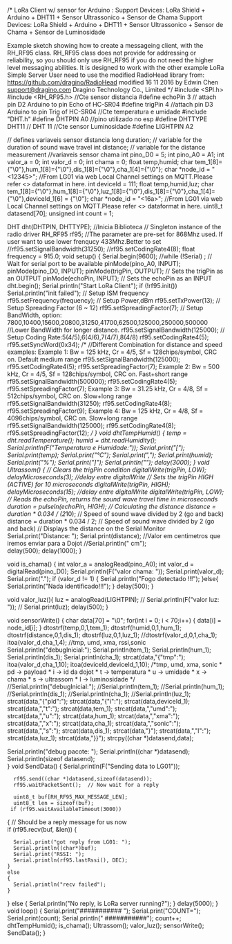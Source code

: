 /*
  LoRa Client w/ sensor for Arduino :
  Support Devices: LoRa Shield + Arduino + DHT11 + Sensor Ultrassonico + Sensor de Chama 
  Support Devices: LoRa Shield + Arduino + DHT11 + Sensor Ultrassonico + Sensor de Chama + Sensor de Luminosidade
  
  Example sketch showing how to create a messageing client, 
  with the RH_RF95 class. RH_RF95 class does not provide for addressing or
  reliability, so you should only use RH_RF95 if you do not need the higher
  level messaging abilities.
  It is designed to work with the other example LoRa Simple Server
  User need to use the modified RadioHead library from:
  https://github.com/dragino/RadioHead
  modified 16 11 2016
  by Edwin Chen <support@dragino.com>
  Dragino Technology Co., Limited
*/
#include <SPI.h>
#include <RH_RF95.h>
//Cte sensor distancia
#define echoPin 3 // attach pin D2 Arduino to pin Echo of HC-SR04
#define trigPin 4 //attach pin D3 Arduino to pin Trig of HC-SR04
//Cte temperatura e umidade
#include "DHT.h"
#define DHTPIN  A0 //pino utilizado no esp
#define DHTTYPE DHT11   // DHT 11
//Cte sensor Luminosidade
#define LIGHTPIN A2

// defines variaveis sensor distancia
long duration; // variable for the duration of sound wave travel
int distance; // variable for the distance measurement
//variaveis sensor chama
int pino_D0 = 5;
int pino_A0 = A1;
int valor_a = 0;
int valor_d = 0;
int chama = 0;
float temp,humid;
char tem_1[8]={"\0"},hum_1[8]={"\0"},dis_1[8]={"\0"},cha_1[4]={"\0"};
char *node_id = "<12345>"; //From LG01 via web Local Channel settings on MQTT.Please refer <> dataformat in here.
int deviceId = 111;
float temp,humid,luz;
char tem_1[8]={"\0"},hum_1[8]={"\0"},luz_1[8]={"\0"},dis_1[8]={"\0"},cha_1[4]={"\0"},deviceId_1[6] = {"\0"};
char *node_id = "<16a>"; //From LG01 via web Local Channel settings on MQTT.Please refer <> dataformat in here.
uint8_t datasend[70];
unsigned int count = 1;

DHT dht(DHTPIN, DHTTYPE); //Inicia Biblioteca
// Singleton instance of the radio driver
RH_RF95 rf95;
//The parameter are pre-set for 868Mhz used. If user want to use lower frenqucy 433Mhz.Better to set 
//rf95.setSignalBandwidth(31250);
//rf95.setCodingRate4(8);
float frequency = 915.0;
void setup() 
{
  Serial.begin(9600);
  //while (!Serial) ; // Wait for serial port to be available
  pinMode(pino_A0, INPUT);
  pinMode(pino_D0, INPUT);
  pinMode(trigPin, OUTPUT); // Sets the trigPin as an OUTPUT
  pinMode(echoPin, INPUT); // Sets the echoPin as an INPUT
  dht.begin();
  Serial.println("Start LoRa Client");
  if (!rf95.init())
    Serial.println("init failed");
  // Setup ISM frequency
  rf95.setFrequency(frequency);
  // Setup Power,dBm
  rf95.setTxPower(13);
  // Setup Spreading Factor (6 ~ 12)
   rf95.setSpreadingFactor(7);
  // Setup BandWidth, option: 7800,10400,15600,20800,31250,41700,62500,125000,250000,500000
  //Lower BandWidth for longer distance.
  rf95.setSignalBandwidth(125000);
  // Setup Coding Rate:5(4/5),6(4/6),7(4/7),8(4/8) 
  rf95.setCodingRate4(5);
  rf95.setSyncWord(0x34);
  /*
  //Different Combination for distance and speed examples: 
  Example 1: Bw = 125 kHz, Cr = 4/5, Sf = 128chips/symbol, CRC on. Default medium range
    rf95.setSignalBandwidth(125000);
    rf95.setCodingRate4(5);
    rf95.setSpreadingFactor(7);
  Example 2: Bw = 500 kHz, Cr = 4/5, Sf = 128chips/symbol, CRC on. Fast+short range
    rf95.setSignalBandwidth(500000);
    rf95.setCodingRate4(5);
    rf95.setSpreadingFactor(7);
  Example 3: Bw = 31.25 kHz, Cr = 4/8, Sf = 512chips/symbol, CRC on. Slow+long range
    rf95.setSignalBandwidth(31250);
    rf95.setCodingRate4(8);
    rf95.setSpreadingFactor(9);
  Example 4: Bw = 125 kHz, Cr = 4/8, Sf = 4096chips/symbol, CRC on. Slow+long range
    rf95.setSignalBandwidth(125000);
    rf95.setCodingRate4(8);
    rf95.setSpreadingFactor(12); 
  */
}
void dhtTempHumid()
{
  temp = dht.readTemperature();
  humid = dht.readHumidity();
  Serial.println(F("Temperatura e Humidade:"));
  Serial.print("[");
  Serial.print(temp);
  Serial.print("℃");
  Serial.print(",");
  Serial.print(humid);
  Serial.print("%");
  Serial.print("]");
  Serial.println("");
  delay(3000);
}
void Ultrassom()
{
  // Clears the trigPin condition
  digitalWrite(trigPin, LOW);
  delayMicroseconds(3); //delay entre digitalWrite
  // Sets the trigPin HIGH (ACTIVE) for 10 microseconds
  digitalWrite(trigPin, HIGH);
  delayMicroseconds(15); //delay entre digitalWrite
  digitalWrite(trigPin, LOW);
  // Reads the echoPin, returns the sound wave travel time in microseconds
  duration = pulseIn(echoPin, HIGH);
  // Calculating the distance
  distance = duration * 0.034 / (2*10); // Speed of sound wave divided by 2 (go and back)
  distance = duration * 0.034 / 2; // Speed of sound wave divided by 2 (go and back)
  // Displays the distance on the Serial Monitor
  Serial.print("Distance: ");
  Serial.print(distance); //Valor em centimetros que iremos enviar para a Dojot
  //Serial.println(" cm");    
  delay(500);
  delay(1000);
}

void is_chama()
{
  int valor_a = analogRead(pino_A0);
  int valor_d = digitalRead(pino_D0);
  Serial.println(F("valor chama: "));
  Serial.print(valor_d);
  Serial.print(".");
  if (valor_d != 1)
  {
    Serial.println("Fogo detectado !!!");
  }else{
    Serial.println("Nada identificado!!!");
  }
  delay(500);
}

void valor_luz(){
  luz = analogRead(LIGHTPIN);
  // Serial.println(F("valor luz: "));
  // Serial.print(luz);
  delay(500);
}

void sensorWrite()
{
    char data[70] = "\0";
    for(int i = 0; i < 70;i++)
    {
       data[i] = node_id[i];
    }
    dtostrf(temp,0,1,tem_1);
    dtostrf(humid,0,1,hum_1);
    dtostrf(distance,0,1,dis_1);
    dtostrf(luz,0,1,luz_1);
    //dtostrf(valor_d,0,1,cha_1);
    itoa(valor_d,cha_1,4);
    //tmp, umd, xma, rssi,sonic
    Serial.println("debugInicial:");
    Serial.println(tem_1);
    Serial.println(hum_1);
    Serial.println(dis_1);
    Serial.println(cha_1);
     strcat(data,"{\"tmp\":");
    itoa(valor_d,cha_1,10);
    itoa(deviceId,deviceId_1,10);
    /*tmp, umd, xma, sonic
     * pd -> payload
    * i -> id da dojot
    * t -> temperatura
    * u -> umidade
    * x -> chama
    * s -> ultrassom
    * l -> luminosidade
    */
    //Serial.println("debugInicial:");
    //Serial.println(tem_1);
    //Serial.println(hum_1);
    //Serial.println(dis_1);
    //Serial.println(cha_1);
    //Serial.println(luz_1);
     strcat(data,"{\"pld\":");
     strcat(data,"{\"i\":");
     strcat(data,deviceId_1);
     strcat(data,",\"t\":");
     strcat(data,tem_1);
     strcat(data,",\"umd\":");
     strcat(data,",\"u\":");
     strcat(data,hum_1);
     strcat(data,",\"xma\":");
     strcat(data,",\"x\":");
     strcat(data,cha_1);
     strcat(data,",\"sonic\":");
     strcat(data,",\"s\":");
     strcat(data,dis_1);
     strcat(data,"}");
     strcat(data,",\"l\":");
     strcat(data,luz_1);
     strcat(data,"}}");
     strcpy((char *)datasend,data);

   Serial.println("debug pacote: ");
   Serial.println((char *)datasend);
   Serial.println(sizeof datasend);     
}
void SendData()
{
  Serial.println(F("Sending data to LG01"));
           
   
      rf95.send((char *)datasend,sizeof(datasend));  
      rf95.waitPacketSent();  // Now wait for a reply
    
      uint8_t buf[RH_RF95_MAX_MESSAGE_LEN];
      uint8_t len = sizeof(buf);
     if (rf95.waitAvailableTimeout(3000))
  { 
    // Should be a reply message for us now   
    if (rf95.recv(buf, &len))
   {
     
      Serial.print("got reply from LG01: ");
      Serial.println((char*)buf);
      Serial.print("RSSI: ");
      Serial.println(rf95.lastRssi(), DEC);    
    }
    else
    {
      Serial.println("recv failed");
    }
  }
  else
  {
    Serial.println("No reply, is LoRa server running?");
  }
  delay(5000);
}
void loop()
{ 
  Serial.print("###########    ");
  Serial.print("COUNT=");
  Serial.print(count);
  Serial.println("    ###########");
  count++;
  dhtTempHumid();
  is_chama();
  Ultrassom();
  valor_luz();
  sensorWrite();
  SendData();
}
